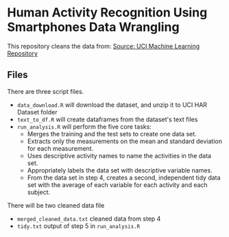 # **Human Activity Recognition Using Smartphones Data Wrangling**

This repository cleans the data from:
[Source: UCI Machine Learning Repository](http://archive.ics.uci.edu/ml/datasets/Human+Activity+Recognition+Using+Smartphones)


## Files

There are three script files.

 - `data_download.R` will download the dataset, and unzip it to UCI HAR Dataset folder
 - `text_to_df.R` will create dataframes from the dataset's text files
 - `run_analysis.R` will perform the five core tasks:
	 - Merges the training and the test sets to create one data set.
	 - Extracts only the measurements on the mean and standard deviation for each measurement.
	 - Uses descriptive activity names to name the activities in the data set.
	 - Appropriately labels the data set with descriptive variable names.
	 - From the data set in step 4, creates a second, independent tidy data set with the average of each variable for each activity and each subject.

There will be two cleaned data file

 - `merged_cleaned_data.txt` cleaned data from step 4
 - `tidy.txt` output of step 5 in `run_analysis.R`

